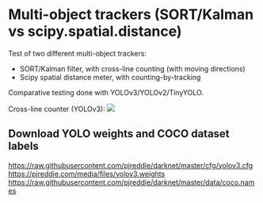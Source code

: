 # Multi-object trackers (SORT/Kalman vs scipy.spatial.distance)

Test of two different multi-object trackers:
* SORT/Kalman filter, with cross-line counting (with moving directions)
* Scipy spatial distance meter, with counting-by-tracking

Comparative testing done with YOLOv3/YOLOv2/TinyYOLO.

Cross-line counter (YOLOv3):
![](gifs/crossline-counter-yolov3.gif)

## Download YOLO weights and COCO dataset labels
https://raw.githubusercontent.com/pjreddie/darknet/master/cfg/yolov3.cfg
https://pjreddie.com/media/files/yolov3.weights
https://raw.githubusercontent.com/pjreddie/darknet/master/data/coco.names